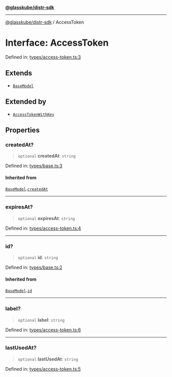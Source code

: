 [**@glasskube/distr-sdk**](../README.md)

***

[@glasskube/distr-sdk](../README.md) / AccessToken

# Interface: AccessToken

Defined in: [types/access-token.ts:3](https://github.com/glasskube/distr/blob/1c5d885406264f4301a9de61610438b702cea814/sdk/js/src/types/access-token.ts#L3)

## Extends

- [`BaseModel`](BaseModel.md)

## Extended by

- [`AccessTokenWithKey`](AccessTokenWithKey.md)

## Properties

### createdAt?

> `optional` **createdAt**: `string`

Defined in: [types/base.ts:3](https://github.com/glasskube/distr/blob/1c5d885406264f4301a9de61610438b702cea814/sdk/js/src/types/base.ts#L3)

#### Inherited from

[`BaseModel`](BaseModel.md).[`createdAt`](BaseModel.md#createdat)

***

### expiresAt?

> `optional` **expiresAt**: `string`

Defined in: [types/access-token.ts:4](https://github.com/glasskube/distr/blob/1c5d885406264f4301a9de61610438b702cea814/sdk/js/src/types/access-token.ts#L4)

***

### id?

> `optional` **id**: `string`

Defined in: [types/base.ts:2](https://github.com/glasskube/distr/blob/1c5d885406264f4301a9de61610438b702cea814/sdk/js/src/types/base.ts#L2)

#### Inherited from

[`BaseModel`](BaseModel.md).[`id`](BaseModel.md#id)

***

### label?

> `optional` **label**: `string`

Defined in: [types/access-token.ts:6](https://github.com/glasskube/distr/blob/1c5d885406264f4301a9de61610438b702cea814/sdk/js/src/types/access-token.ts#L6)

***

### lastUsedAt?

> `optional` **lastUsedAt**: `string`

Defined in: [types/access-token.ts:5](https://github.com/glasskube/distr/blob/1c5d885406264f4301a9de61610438b702cea814/sdk/js/src/types/access-token.ts#L5)
